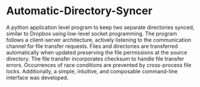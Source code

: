 # Automatic-Directory-Syncer
A python application level program to keep two separate directories synced, similar to Dropbox using low-level socket programming. The program follows a client-server architecture, actively listening to the communication channel for file transfer requests. Files and directories are transferred automatically when updated preserving the file permissions at the source directory. The file transfer incorporates checksum to handle file transfer errors. Occurrences of race conditions are prevented by cross-process file locks. Additionally, a simple, intuitive, and composable command-line interface was developed. 

